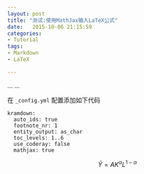 ```yaml
---
layout: post
title: "测试:使用MathJax输入LaTeX公式"
date:   2015-10-06 21:15:59
categories: 
- Tutorial
tags:
- Markdown
- LaTeX

---
```



<head>
...
    <script type="text/javascript"
            src="http://cdn.mathjax.org/mathjax/latest/MathJax.js?config=TeX-AMS-MML_HTMLorMML">
    </script>
...
</head>

在 `_config.yml` 配置添加如下代码

```
kramdown:
  auto_ids: true
  footnote_nr: 1
  entity_output: as_char
  toc_levels: 1..6
  use_coderay: false
  mathjax: true
```

$$\bar{Y} = AK^{\alpha}L^{1-\alpha}$$
